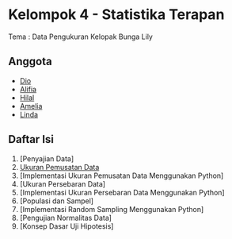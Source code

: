 # Kelompok 4 - Statistika Terapan
Tema : Data Pengukuran Kelopak Bunga Lily

## Anggota
- [Dio](https://github.com/aliefiandio )
- [Alifia](https://github.com/alifiadinda)
- [Hilal](https://github.com/hilalarsa)
- [Amelia](https://github.com/amelianurul66 )
- [Linda](https://github.com/auliaikam)

## Daftar Isi

1. [Penyajian Data]
2. [Ukuran Pemusatan Data](Ukuran_Pemusatan_Data.ipynb)
3. [Implementasi Ukuran Pemusatan Data Menggunakan Python]
4. [Ukuran Persebaran Data]
5. [Implementasi Ukuran Persebaran Data Menggunakan Python]
6. [Populasi dan Sampel]
7. [Implementasi Random Sampling Menggunakan Python]
8. [Pengujian Normalitas Data]
9. [Konsep Dasar Uji Hipotesis]